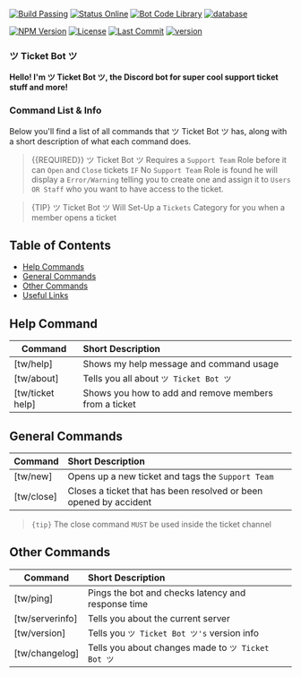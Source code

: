 [![Build Passing](https://img.shields.io/badge/build-Developing%20-green.svg?style=flat)](https://ticket-bot.webnode.com/) [![Status Online](https://img.shields.io/badge/status-Online%20-brightgreen.svg?style=flat)](https://thewatchersbots.statuskit.com/) [![Bot Code Library](https://img.shields.io/badge/library-discord.js-orange.svg)](https://discord.js.org/#/) [![database](https://img.shields.io/badge/database-online-yellow.svg)](https://ticket-bot.webnode.com/) 

[![NPM Version](https://img.shields.io/badge/npm%20version-6.4.1-lightgrey.svg)](https://ticket-bot.webnode.com/) [![License](https://img.shields.io/badge/license-MIT-yellowgreen.svg)](https://ticket-bot.webnode.com/) [![Last Commit](https://img.shields.io/github/last-commit/GrimDesignsFiveM/The-Watchers-Ticket-Bot.svg)](https://ticket-bot.webnode.com/) [![version](https://img.shields.io/badge/version-1.02-blue.svg)](https://ticket-bot.webnode.com/)

### ツ Ticket Bot ツ 

**Hello! I'm ツ Ticket Bot ツ, the Discord bot for super cool support ticket stuff and more!** 

### Command List & Info

Below you'll find a list of all commands that ツ Ticket Bot ツ has, along with a short description of what each command does.

> {{REQUIRED}} ツ Ticket Bot ツ Requires a `Support Team` Role before it can `Open` and `Close` tickets `IF` No `Support Team` Role is found he will display a `Error/Warning` telling you to create one and assign it to `Users OR Staff` who you want to have access to the ticket.

> {TIP} ツ Ticket Bot ツ Will Set-Up a `Tickets` Category for you when a member opens a ticket

## Table of Contents

- [Help Commands](#help)
- [General Commands](#generalcommands)
- [Other Commands](#othercommands)
- [Useful Links](#usefullinks)


<a name="help"></a>
## Help Command

| Command           | Short Description      |
| ----------------- |:---------------------- |
| [tw/help]  | Shows my help message and command usage |
| [tw/about] | Tells you all about `ツ Ticket Bot ツ`  |
|[tw/ticket help] | Shows you how to add and remove members from a ticket |


<a name="generalcommands"></a>
## General Commands

| Command | Short Description |
| ------- |:----------------- |
| [tw/new] | Opens up a new ticket and tags the `Support Team` |
| [tw/close] | Closes a ticket that has been resolved or been opened by accident |

> `{tip}` The close command `MUST` be used inside the ticket channel

<a name="othercommands"></a>
## Other Commands

| Command | Short Description |
| ------- |:----------------- |
|[tw/ping] | Pings the bot and checks latency and response time |
|[tw/serverinfo] | Tells you about the current server |
|[tw/version] | Tells you `ツ Ticket Bot ツ's` version info |
|[tw/changelog] | Tells you about changes made to `ツ Ticket Bot ツ` |

